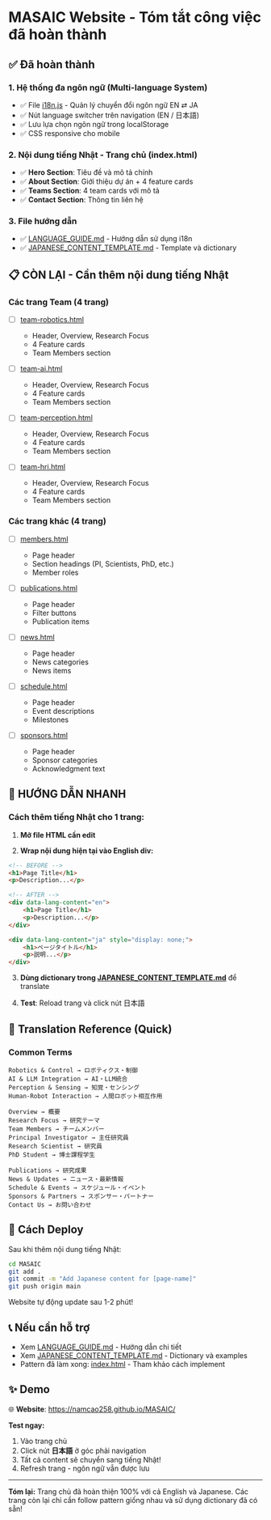 # MASAIC Website - Tóm tắt công việc đã hoàn thành

## ✅ Đã hoàn thành

### 1. Hệ thống đa ngôn ngữ (Multi-language System)
- ✅ File [i18n.js](i18n.js) - Quản lý chuyển đổi ngôn ngữ EN ⇄ JA
- ✅ Nút language switcher trên navigation (EN / 日本語)
- ✅ Lưu lựa chọn ngôn ngữ trong localStorage
- ✅ CSS responsive cho mobile

### 2. Nội dung tiếng Nhật - Trang chủ (index.html)
- ✅ **Hero Section**: Tiêu đề và mô tả chính
- ✅ **About Section**: Giới thiệu dự án + 4 feature cards
- ✅ **Teams Section**: 4 team cards với mô tả
- ✅ **Contact Section**: Thông tin liên hệ

### 3. File hướng dẫn
- ✅ [LANGUAGE_GUIDE.md](LANGUAGE_GUIDE.md) - Hướng dẫn sử dụng i18n
- ✅ [JAPANESE_CONTENT_TEMPLATE.md](JAPANESE_CONTENT_TEMPLATE.md) - Template và dictionary

## 📋 CÒN LẠI - Cần thêm nội dung tiếng Nhật

### Các trang Team (4 trang)
- [ ] [team-robotics.html](team-robotics.html)
  - Header, Overview, Research Focus
  - 4 Feature cards
  - Team Members section

- [ ] [team-ai.html](team-ai.html)
  - Header, Overview, Research Focus
  - 4 Feature cards
  - Team Members section

- [ ] [team-perception.html](team-perception.html)
  - Header, Overview, Research Focus
  - 4 Feature cards
  - Team Members section

- [ ] [team-hri.html](team-hri.html)
  - Header, Overview, Research Focus
  - 4 Feature cards
  - Team Members section

### Các trang khác (4 trang)
- [ ] [members.html](members.html)
  - Page header
  - Section headings (PI, Scientists, PhD, etc.)
  - Member roles

- [ ] [publications.html](publications.html)
  - Page header
  - Filter buttons
  - Publication items

- [ ] [news.html](news.html)
  - Page header
  - News categories
  - News items

- [ ] [schedule.html](schedule.html)
  - Page header
  - Event descriptions
  - Milestones

- [ ] [sponsors.html](sponsors.html)
  - Page header
  - Sponsor categories
  - Acknowledgment text

## 🎯 HƯỚNG DẪN NHANH

### Cách thêm tiếng Nhật cho 1 trang:

1. **Mở file HTML cần edit**

2. **Wrap nội dung hiện tại vào English div:**
```html
<!-- BEFORE -->
<h1>Page Title</h1>
<p>Description...</p>

<!-- AFTER -->
<div data-lang-content="en">
    <h1>Page Title</h1>
    <p>Description...</p>
</div>

<div data-lang-content="ja" style="display: none;">
    <h1>ページタイトル</h1>
    <p>説明...</p>
</div>
```

3. **Dùng dictionary trong [JAPANESE_CONTENT_TEMPLATE.md](JAPANESE_CONTENT_TEMPLATE.md)** để translate

4. **Test**: Reload trang và click nút 日本語

## 📝 Translation Reference (Quick)

### Common Terms
```
Robotics & Control → ロボティクス・制御
AI & LLM Integration → AI・LLM統合
Perception & Sensing → 知覚・センシング
Human-Robot Interaction → 人間ロボット相互作用

Overview → 概要
Research Focus → 研究テーマ
Team Members → チームメンバー
Principal Investigator → 主任研究員
Research Scientist → 研究員
PhD Student → 博士課程学生

Publications → 研究成果
News & Updates → ニュース・最新情報
Schedule & Events → スケジュール・イベント
Sponsors & Partners → スポンサー・パートナー
Contact Us → お問い合わせ
```

## 🚀 Cách Deploy

Sau khi thêm nội dung tiếng Nhật:

```bash
cd MASAIC
git add .
git commit -m "Add Japanese content for [page-name]"
git push origin main
```

Website tự động update sau 1-2 phút!

## 📞 Nếu cần hỗ trợ

- Xem [LANGUAGE_GUIDE.md](LANGUAGE_GUIDE.md) - Hướng dẫn chi tiết
- Xem [JAPANESE_CONTENT_TEMPLATE.md](JAPANESE_CONTENT_TEMPLATE.md) - Dictionary và examples
- Pattern đã làm xong: [index.html](index.html) - Tham khảo cách implement

## ✨ Demo

🌐 **Website**: https://namcao258.github.io/MASAIC/

**Test ngay:**
1. Vào trang chủ
2. Click nút **日本語** ở góc phải navigation
3. Tất cả content sẽ chuyển sang tiếng Nhật!
4. Refresh trang - ngôn ngữ vẫn được lưu

---

**Tóm lại:** Trang chủ đã hoàn thiện 100% với cả English và Japanese. Các trang còn lại chỉ cần follow pattern giống nhau và sử dụng dictionary đã có sẵn!
